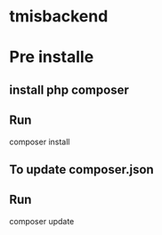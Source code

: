# tmisbackend
# Pre installe 
## install php composer
## Run 
   composer install
## To update composer.json
## Run
   composer update

